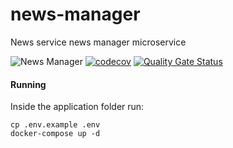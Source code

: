 # news-manager
News service news manager microservice

![News Manager](https://github.com/DeejayRevok/news-manager/workflows/News%20Manager/badge.svg?branch=develop)
[![codecov](https://codecov.io/gh/DeejayRevok/news-manager/branch/develop/graph/badge.svg?token=AOD98UF75k)](https://codecov.io/gh/DeejayRevok/news-manager)
[![Quality Gate Status](https://sonarcloud.io/api/project_badges/measure?project=DeejayRevok_news-manager&metric=alert_status)](https://sonarcloud.io/dashboard?id=DeejayRevok_news-manager)

#### Running
Inside the application folder run:
```
cp .env.example .env
docker-compose up -d
```
